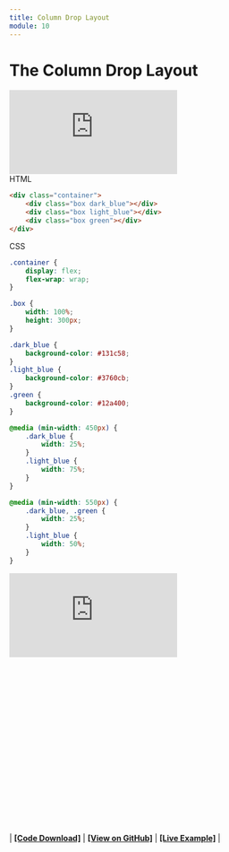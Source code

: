 ```yaml
---
title: Column Drop Layout
module: 10
---
```


# The Column Drop Layout

<div class="embed-responsive embed-responsive-16by9"><iframe class="embed-responsive-item" src="https://www.youtube.com/embed/YLkOC9Pwitw" frameborder="0" allowfullscreen></iframe></div>

<div id="code-heading">HTML</div>

```html
<div class="container">
    <div class="box dark_blue"></div>
    <div class="box light_blue"></div>
    <div class="box green"></div>
</div>
```


<div id="code-ruler"></div>
<div id="code-heading">CSS</div>

```css
.container {
    display: flex;
    flex-wrap: wrap;
}

.box {
    width: 100%;
    height: 300px;
}

.dark_blue {
    background-color: #131c58;
}
.light_blue {
    background-color: #3760cb;
}
.green {
    background-color: #12a400;
}

@media (min-width: 450px) {
    .dark_blue {
        width: 25%;
    }
    .light_blue {
        width: 75%;
    }
}

@media (min-width: 550px) {
    .dark_blue, .green {
        width: 25%;
    }
    .light_blue {
        width: 50%;
    }
}
```

<div class="displayed_code_example">
    <div class="embed-responsive" style="padding-bottom:300px"><iframe class="embed-responsive-item" src="https://montana-media-arts.github.io/341-work/lectureCode/10/column-drop-01/" frameborder="0" allowfullscreen></iframe></div>
</div>

| [**[Code Download]**](https://github.com/Montana-Media-Arts/341-work/raw/master/lectureCode/10/column-drop-01/column-drop-01.zip) | [**[View on GitHub]**](https://github.com/Montana-Media-Arts/341-work/raw/master/lectureCode/10/column-drop-01/) | [**[Live Example]**](https://montana-media-arts.github.io/341-work/lectureCode/10/column-drop-01/) |
